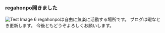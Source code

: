 ### regahonpo開きました
![Test Image 6](https://sanlabo.net/images/A00000859.jpg?1384752427)
regahonpoは自由に気楽に活動する場所です。
ブログは暇なとき更新します。
今後ともどうぞよろしくお願いします。
